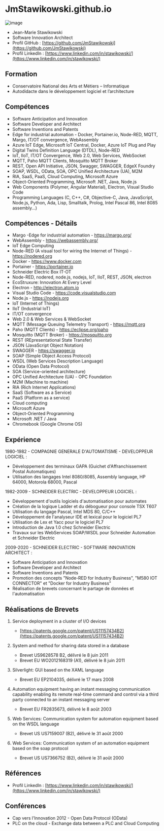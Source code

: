 # JmStawikowski.github.io
![image](https://github.com/JmStawikowski/JmStawikowski.github.io/assets/3303993/c8bb26b8-f9cc-4b0d-b8c2-efe78dbcdd64)
- Jean-Marie Stawikowski
- Software Innovation Architect
- Profil GitHub : [https://github.com/JmStawikowski](https://github.com/JmStawikowski)
- Profil LinkedIn : [https://www.linkedin.com/in/stawikowski/](https://www.linkedin.com/in/stawikowski/)

Formation
-----------
- Conservatoire National des Arts et Métiers – Informatique
- Autodidacte dans le développement logiciel et l’architecture

Compétences
-----------
- Software Anticipation and Innovation
- Software Developer and Architect
- Software Inventions and Patents
- Edge for industrial automation - Docker, Portainer.io, Node-RED, MQTT, Margo, IT/OT convergence, WebAssembly
- Azure IoT Edge, Microsoft IoT Central, Docker, Azure IoT Plug and Play
- Digital Twins Definition Language (DTDL), Node-RED
- IoT, IIoT, IT/OT Convergence, Web 2.0, Web Services, WebSocket
- MQTT, Paho MQTT Clients, Mosquitto MQTT Broker
- REST, Open API Initiative, JSON, Swagger, SWAGGER, EdgeX Foundry
- SOAP, WSDL, OData, SOA, OPC Unified Architecture (UA), M2M
- RIA, SaaS, PaaS, Cloud Computing, Microsoft Azure
- Object-Oriented Programming, Microsoft .NET, Java, Node.js
- Web Components (Polymer, Angular Material), Electron, Visual Studio Code
- Programming Languages (C, C++, C#, Objective-C, Java, JavaScript, Node.js, Python, Ada, Lisp, Smalltalk, Prolog, Intel Pascal 86, Intel 8085 assembly...)

Compétences - Détails
---------------------
- Margo -Edge for industrial automation - https://margo.org/
- WebAssembly - https://webassembly.org/
- IoT Edge Computing
- Node-RED (A visual tool for wiring the Internet of Things) - https://nodered.org
- Docker - https://www.docker.com
- Portainer - https://portainer.io
- Schneider Electric Box IT-OT
- Node-RED, nodered, node.js, nodejs, IoT, IIoT, REST, JSON, electron
- EcoStruxure: Innovation At Every Level
- Electron - http://electron.atom.io
- Visual Studio Code - https://code.visualstudio.com
- Node.js - https://nodejs.org
- IoT (Internet of Things)
- IIoT (Industrial IoT)
- IT/OT convergence
- Web 2.0 & Web Services & WebSocket
- MQTT (Message Queuing Telemetry Transport) - https://mqtt.org
- Paho (MQTT Clients) - https://eclipse.org/paho
- Mosquitto (MQTT Broker) - https://mosquitto.org
- REST (REpresentational State Transfer)
- JSON (JavaScript Object Notation)
- SWAGGER - https://swagger.io
- SOAP (Simple Object Access Protocol)
- WSDL (Web Services Description Language)
- OData (Open Data Protocol)
- SOA (Service-oriented architecture)
- OPC Unified Architecture (UA) - OPC Foundation
- M2M (Machine to machine)
- RIA (Rich Internet Applications)
- SaaS (Software as a Service)
- PaaS (Platform as a service)
- Cloud computing
- Microsoft Azure
- Object-Oriented Programming
- Microsoft .NET / Java
- Chromebook (Google Chrome OS)

Expérience
-----------
1980-1982 - COMPAGNIE GENERALE D'AUTOMATISME - DEVELOPPEUR LOGICIEL :
- Développement des terminaux GAPA (Guichet d'Affranchissement Postal Automatiques)
- Utilisation des langages Intel 8080/8085, Assembly language, HP 64000, Motorola 68000, Pascal

1982-2009 - SCHNEIDER ELECTRIC - DEVELOPPEUR LOGICIEL :
- Développement d'outils logiciels d'automatisation pour automates
- Création de la logique Ladder et du débogueur pour console TSX T607
- Utilisation du langage Pascal, Intel MDS 80, C/C++
- Développement de l'analyseur IDE et lexical pour le logiciel PL7
- Utilisation de Lex et Yacc pour le logiciel PL7
- Introduction de Java 1.0 chez Schneider Electric
- Travaux sur les WebServices SOAP/WSDL pour Schneider Automation et Schneider Electric

2009-2020 - SCHNEIDER ELECTRIC - SOFTWARE INNOVATION ARCHITECT :
- Software Anticipation and Innovation
- Software Developer and Architect
- Software Inventions and Patents
- Promotion des concepts "Node-RED for Industry Business", "M580 IOT CONNECTOR" et "Docker for Industry Business"
- Réalisation de brevets concernant le partage de données et l'automatisation

Réalisations de Brevets
-----------------------
1. Service deployment in a cluster of I/O devices
   - [https://patents.google.com/patent/US11157434B2](https://patents.google.com/patent/US11157434B2)

2. System and method for sharing data stored in a database
   - Brevet US9628578 B2, délivré le 8 juin 2011
   - Brevet EU WO2012168319 (A1), délivré le 8 juin 2011

3. Silverlight: GUI based on the XAML language
   - Brevet EU EP2104035, délivré le 17 mars 2008

4. Automation equipment having an instant messaging communication capability enabling its remote real-time command and control via a third party connected to an instant messaging server
   - Brevet EU FR2835673, délivré le 8 août 2003

5. Web Services: Communication system for automation equipment based on the WSDL language
   - Brevet US US7159007 (B2), délivré le 31 août 2000

6. Web Services: Communication system of an automation equipment based on the soap protocol
   - Brevet US US7366752 (B2), délivré le 31 août 2000

Références
----------
- Profil LinkedIn : [https://www.linkedin.com/in/stawikowski/](https://www.linkedin.com/in/stawikowski/)

Conférences
-----------
- Cap vers l'Innovation 2012 - Open Data Protocol (OData)
- PLC on the cloud - Exchange data between a PLC and Cloud Computing
